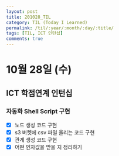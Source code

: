 ```yaml
---
layout: post
title: 201028_TIL
category: TIL (Today I Learned)
permalink: /til/:year/:month/:day/:title/
tags: [TIL, ICT 인턴십]
comments: true
---
```

# 10월 28일 (수)
## ICT 학점연계 인턴십
### 자동화 Shell Script 구현
- [X] 노드 생성 코드 구현
- [X] s3 버켓에 csv 파일 올리는 코드 구현
- [X] 관계 생성 코드 구현
- [X] 어떤 인자값을 받을 지 정리하기
